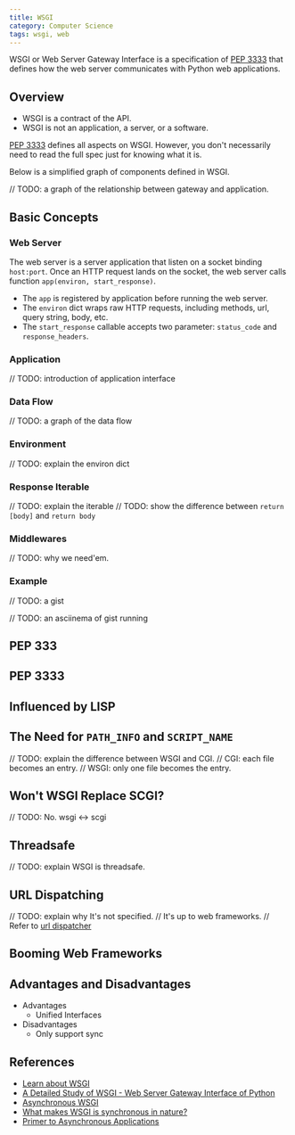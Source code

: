 ```yaml
---
title: WSGI
category: Computer Science
tags: wsgi, web
---
```


WSGI or Web Server Gateway Interface is a specification of [PEP 3333] that defines how the web server communicates with Python web applications.

## Overview

* WSGI is a contract of the API.
* WSGI is not an application, a server, or a software.

[PEP 3333] defines all aspects on WSGI.
However, you don't necessarily need to read the full spec just for knowing what it is.

Below is a simplified graph of components defined in WSGI.

// TODO: a graph of the relationship between gateway and application.

## Basic Concepts

### Web Server

The web server is a server application that listen on a socket binding `host:port`.
Once an HTTP request lands on the socket, the web server calls function `app(environ, start_response)`.

* The `app` is registered by application before running the web server.
* The `environ` dict wraps raw HTTP requests, including methods, url, query string, body, etc.
* The `start_response` callable accepts two parameter: `status_code` and `response_headers`.

### Application

// TODO: introduction of application interface

### Data Flow

// TODO: a graph of the data flow

### Environment

// TODO: explain the environ dict

### Response Iterable

// TODO: explain the iterable
// TODO: show the difference between `return [body]` and `return body`

### Middlewares

// TODO: why we need'em.

### Example

// TODO: a gist

// TODO: an asciinema of gist running

## PEP 333

## PEP 3333

## Influenced by LISP

## The Need for `PATH_INFO` and `SCRIPT_NAME`

// TODO: explain the difference between WSGI and CGI.
//  CGI: each file becomes an entry.
//  WSGI: only one file becomes the entry.

## Won't WSGI Replace SCGI?

// TODO: No. wsgi <-> scgi

## Threadsafe

// TODO: explain WSGI is threadsafe.

## URL Dispatching

// TODO: explain why It's not specified.
//  It's up to web frameworks.
//  Refer to [url dispatcher](url-dispatcher.html)

## Booming Web Frameworks


## Advantages and Disadvantages

* Advantages
    * Unified Interfaces
* Disadvantages
    * Only support sync

## References

* [Learn about WSGI](https://wsgi.readthedocs.io/en/latest/learn.html)
* [A Detailed Study of WSGI - Web Server Gateway Interface of Python](https://www.cabotsolutions.com/2017/11/a-detailed-study-of-wsgi-web-server-gateway-interface-of-python)
* [Asynchronous WSGI](https://quantmind.github.io/pulsar/apps/wsgi/async.html)
* [What makes WSGI is synchronous in nature?](https://stackoverflow.com/questions/34109324/what-makes-wsgi-is-synchronous-in-nature)
* [Primer to Asynchronous Applications](https://bottlepy.org/docs/dev/async.html)

[PEP 3333]: https://www.python.org/dev/peps/pep-3333
